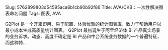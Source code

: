 Slug: 5762899803d54595aca6b1cb90b92f86
Title: AVA/CKB：一次性解决图表命名问题
Tags: 图表, AVA

G2Plot 是一个开箱即用、易于配置、体验优雅的统计图表库，致力于帮助用户以最小成本生成高质量统计图表。 G2Plot 最初诞生于阿里经济体 BI 产品真实场景的业务诉求。动态、高度不确定是 BI 产品和中台系统业务数据的一个普遍特征，而这种特…